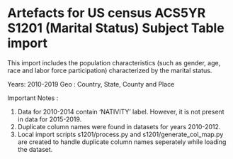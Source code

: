 # Artefacts for US census ACS5YR S1201 (Marital Status) Subject Table import #

This import includes the population characteristics (such as gender, age, race and labor force participation) characterized by the marital status.

Years: 2010-2019
Geo : Country, State, County and Place

Important Notes :
1. Data for 2010-2014 contain ‘NATIVITY’ label. However, it is not present in data for 2015-2019. 
2. Duplicate column names were found in datasets for years 2010-2012.
3. Local import scripts s1201/process.py and s1201/generate_col_map.py are created to handle duplicate column names seperately while loading the dataset.
